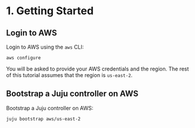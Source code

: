 # 1. Getting Started

## Login to AWS

Login to AWS using the `aws` CLI:

```console
aws configure
```

You will be asked to provide your AWS credentials and the region. The rest of this tutorial assumes that the region is `us-east-2`.

## Bootstrap a Juju controller on AWS

Bootstrap a Juju controller on AWS:

```console
juju bootstrap aws/us-east-2
```
